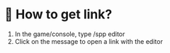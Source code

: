 # 🏈 How to get link?

1. In the game/console, type /spp editor
2. Click on the message to open a link with the editor
